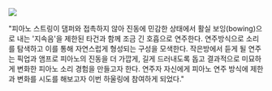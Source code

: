 
[<img src="img/howling_jiyeonkim_pic.png">](post/howling.md)<br>

"피아노 스트링이 댐퍼와 접촉하지 않아 진동에 민감한 상태에서 활실 보잉(bowing)으로 내는 '지속음'을 제한된 타건과 함께 조금 긴 호흡으로 연주한다. 연주방식으로 소리를 탐색하고 이를 통해 자연스럽게 형성되는 구성을 모색한다. 작은방에서 듣게 될 연주는 픽업과 앰프로 피아노의 진동을 더 가깝게, 길게 드러내도록 돕고 결과적으로 미묘하게 변화한 피아노 소리 경험을 만들고자 한다. 연주자 자신에게 피아노 연주 방식에 제한과 변화를 시도를 해보고자 이번 하울링에 참여하게 되었다." 


